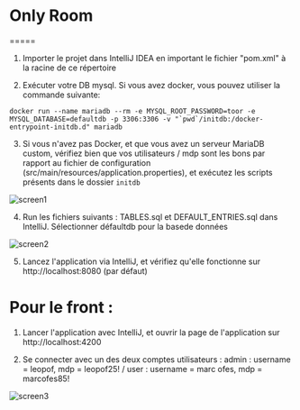 # Only Room
=====

1. Importer le projet dans IntelliJ IDEA en important le fichier "pom.xml" à la racine de ce répertoire

2. Exécuter votre DB mysql. Si vous avez docker, vous pouvez utiliser la commande suivante:
```
docker run --name mariadb --rm -e MYSQL_ROOT_PASSWORD=toor -e MYSQL_DATABASE=defaultdb -p 3306:3306 -v "`pwd`/initdb:/docker-entrypoint-initdb.d" mariadb
```

3. Si vous n'avez pas Docker, et que vous avez un serveur MariaDB custom, vérifiez bien que vos utilisateurs / mdp sont les bons par rapport au fichier de configuration (src/main/resources/application.properties), et exécutez les scripts présents dans le dossier `initdb`

![screen1](https://user-images.githubusercontent.com/63356912/97811385-92d5b900-1c7a-11eb-9268-ba39cb970502.jpg)

4. Run les fichiers suivants : TABLES.sql et DEFAULT_ENTRIES.sql dans IntelliJ. Sélectionner défaultdb pour la basede données

![screen2](https://user-images.githubusercontent.com/63356912/97811588-e85e9580-1c7b-11eb-98ca-246e5b8b45f1.jpg)

5. Lancez l'application via IntelliJ, et vérifiez qu'elle fonctionne sur http://localhost:8080 (par défaut)

# Pour le front :

1. Lancer l'application avec IntelliJ, et ouvrir la page de l'application sur http://localhost:4200

2. Se connecter avec un des deux comptes utilisateurs : admin : username = leopof, mdp = leopof25!      /       user  : username = marc ofes, mdp = marcofes85! 

![screen3](https://user-images.githubusercontent.com/63356912/97811721-abdf6980-1c7c-11eb-97ee-8e13da0dad96.jpg)

